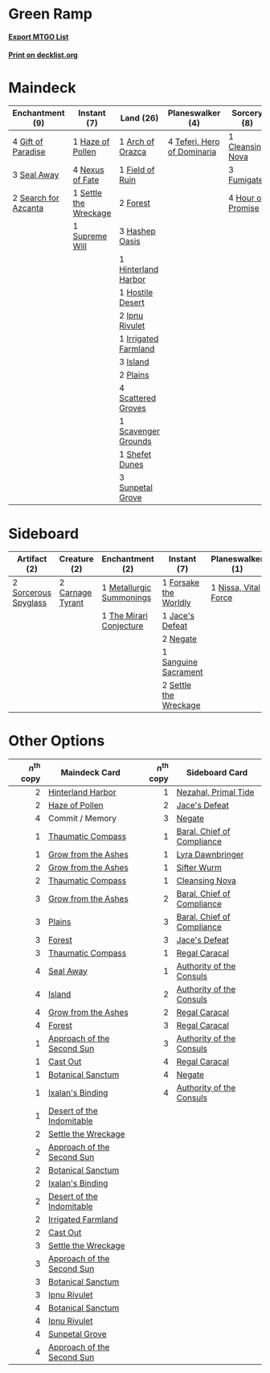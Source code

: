 # Green Ramp

#### [Export MTGO List](../collection/Green%20Ramp/Green%20Ramp.txt)
#### [Print on decklist.org](http://decklist.org/?deckmain=1%09Arch%20of%20Orazca%0A1%09Cleansing%20Nova%0A3%09Commit%20/%20Memory%0A1%09Field%20of%20Ruin%0A2%09Forest%0A3%09Fumigate%0A4%09Gift%20of%20Paradise%0A3%09Hashep%20Oasis%0A1%09Haze%20of%20Pollen%0A1%09Hinterland%20Harbor%0A1%09Hostile%20Desert%0A4%09Hour%20of%20Promise%0A2%09Ipnu%20Rivulet%0A1%09Irrigated%20Farmland%0A3%09Island%0A4%09Nexus%20of%20Fate%0A2%09Plains%0A4%09Scattered%20Groves%0A1%09Scavenger%20Grounds%0A3%09Seal%20Away%0A2%09Search%20for%20Azcanta%0A1%09Settle%20the%20Wreckage%0A1%09Shefet%20Dunes%0A3%09Spring%20/%20Mind%0A3%09Sunpetal%20Grove%0A1%09Supreme%20Will%0A4%09Teferi,%20Hero%20of%20Dominaria&deckside=2%09Carnage%20Tyrant%0A1%09Commit%20/%20Memory%0A1%09Forsake%20the%20Worldly%0A1%09Jace's%20Defeat%0A1%09Metallurgic%20Summonings%0A2%09Negate%0A1%09Nissa,%20Vital%20Force%0A1%09Sanguine%20Sacrament%0A2%09Settle%20the%20Wreckage%0A2%09Sorcerous%20Spyglass%0A1%09The%20Mirari%20Conjecture)
# Maindeck

|                                        Enchantment (9)                                        |                                          Instant (7)                                           |                                           Land (26)                                           |                                           Planeswalker (4)                                           |                                        Sorcery (8)                                         |   Unknown (6)   |
|-----------------------------------------------------------------------------------------------|------------------------------------------------------------------------------------------------|-----------------------------------------------------------------------------------------------|------------------------------------------------------------------------------------------------------|--------------------------------------------------------------------------------------------|-----------------|
|4 [Gift of Paradise](http://gatherer.wizards.com/Pages/Card/Details.aspx?multiverseid=447320)  |1 [Haze of Pollen](http://gatherer.wizards.com/Pages/Card/Details.aspx?multiverseid=426873)     |1 [Arch of Orazca](http://gatherer.wizards.com/Pages/Card/Details.aspx?multiverseid=439849)    |4 [Teferi, Hero of Dominaria](http://gatherer.wizards.com/Pages/Card/Details.aspx?multiverseid=443095)|1 [Cleansing Nova](http://gatherer.wizards.com/Pages/Card/Details.aspx?multiverseid=447145) |3 Commit / Memory|
|3 [Seal Away](http://gatherer.wizards.com/Pages/Card/Details.aspx?multiverseid=442919)         |4 [Nexus of Fate](http://gatherer.wizards.com/Pages/Card/Details.aspx?multiverseid=450253)      |1 [Field of Ruin](http://gatherer.wizards.com/Pages/Card/Details.aspx?multiverseid=435415)     |                                                                                                      |3 [Fumigate](http://gatherer.wizards.com/Pages/Card/Details.aspx?multiverseid=417588)       |3 Spring / Mind  |
|2 [Search for Azcanta](http://gatherer.wizards.com/Pages/Card/Details.aspx?multiverseid=435226)|1 [Settle the Wreckage](http://gatherer.wizards.com/Pages/Card/Details.aspx?multiverseid=435186)|2 [Forest](http://gatherer.wizards.com/Pages/Card/Details.aspx?multiverseid=439605)            |                                                                                                      |4 [Hour of Promise](http://gatherer.wizards.com/Pages/Card/Details.aspx?multiverseid=430809)|                 |
|                                                                                               |1 [Supreme Will](http://gatherer.wizards.com/Pages/Card/Details.aspx?multiverseid=430738)       |3 [Hashep Oasis](http://gatherer.wizards.com/Pages/Card/Details.aspx?multiverseid=430866)      |                                                                                                      |                                                                                            |                 |
|                                                                                               |                                                                                                |1 [Hinterland Harbor](http://gatherer.wizards.com/Pages/Card/Details.aspx?multiverseid=241988) |                                                                                                      |                                                                                            |                 |
|                                                                                               |                                                                                                |1 [Hostile Desert](http://gatherer.wizards.com/Pages/Card/Details.aspx?multiverseid=430867)    |                                                                                                      |                                                                                            |                 |
|                                                                                               |                                                                                                |2 [Ipnu Rivulet](http://gatherer.wizards.com/Pages/Card/Details.aspx?multiverseid=430869)      |                                                                                                      |                                                                                            |                 |
|                                                                                               |                                                                                                |1 [Irrigated Farmland](http://gatherer.wizards.com/Pages/Card/Details.aspx?multiverseid=426947)|                                                                                                      |                                                                                            |                 |
|                                                                                               |                                                                                                |3 [Island](http://gatherer.wizards.com/Pages/Card/Details.aspx?multiverseid=439602)            |                                                                                                      |                                                                                            |                 |
|                                                                                               |                                                                                                |2 [Plains](http://gatherer.wizards.com/Pages/Card/Details.aspx?multiverseid=439601)            |                                                                                                      |                                                                                            |                 |
|                                                                                               |                                                                                                |4 [Scattered Groves](http://gatherer.wizards.com/Pages/Card/Details.aspx?multiverseid=426949)  |                                                                                                      |                                                                                            |                 |
|                                                                                               |                                                                                                |1 [Scavenger Grounds](http://gatherer.wizards.com/Pages/Card/Details.aspx?multiverseid=430871) |                                                                                                      |                                                                                            |                 |
|                                                                                               |                                                                                                |1 [Shefet Dunes](http://gatherer.wizards.com/Pages/Card/Details.aspx?multiverseid=430872)      |                                                                                                      |                                                                                            |                 |
|                                                                                               |                                                                                                |3 [Sunpetal Grove](http://gatherer.wizards.com/Pages/Card/Details.aspx?multiverseid=420946)    |                                                                                                      |                                                                                            |                 |


# Sideboard

|                                         Artifact (2)                                          |                                       Creature (2)                                        |                                          Enchantment (2)                                          |                                          Instant (7)                                           |                                       Planeswalker (1)                                        |   Unknown (1)   |
|-----------------------------------------------------------------------------------------------|-------------------------------------------------------------------------------------------|---------------------------------------------------------------------------------------------------|------------------------------------------------------------------------------------------------|-----------------------------------------------------------------------------------------------|-----------------|
|2 [Sorcerous Spyglass](http://gatherer.wizards.com/Pages/Card/Details.aspx?multiverseid=435407)|2 [Carnage Tyrant](http://gatherer.wizards.com/Pages/Card/Details.aspx?multiverseid=435334)|1 [Metallurgic Summonings](http://gatherer.wizards.com/Pages/Card/Details.aspx?multiverseid=417629)|1 [Forsake the Worldly](http://gatherer.wizards.com/Pages/Card/Details.aspx?multiverseid=426715)|1 [Nissa, Vital Force](http://gatherer.wizards.com/Pages/Card/Details.aspx?multiverseid=417736)|1 Commit / Memory|
|                                                                                               |                                                                                           |1 [The Mirari Conjecture](http://gatherer.wizards.com/Pages/Card/Details.aspx?multiverseid=442945) |1 [Jace's Defeat](http://gatherer.wizards.com/Pages/Card/Details.aspx?multiverseid=430727)      |                                                                                               |                 |
|                                                                                               |                                                                                           |                                                                                                   |2 [Negate](http://gatherer.wizards.com/Pages/Card/Details.aspx?multiverseid=447135)             |                                                                                               |                 |
|                                                                                               |                                                                                           |                                                                                                   |1 [Sanguine Sacrament](http://gatherer.wizards.com/Pages/Card/Details.aspx?multiverseid=435185) |                                                                                               |                 |
|                                                                                               |                                                                                           |                                                                                                   |2 [Settle the Wreckage](http://gatherer.wizards.com/Pages/Card/Details.aspx?multiverseid=435186)|                                                                                               |                 |


# Other Options

|*n*<sup>th</sup> copy|                                            Maindeck Card                                            |*n*<sup>th</sup> copy|                                           Sideboard Card                                            |
|--------------------:|-----------------------------------------------------------------------------------------------------|--------------------:|-----------------------------------------------------------------------------------------------------|
|                    2|[Hinterland Harbor](http://gatherer.wizards.com/Pages/Card/Details.aspx?multiverseid=241988)         |                    1|[Nezahal, Primal Tide](http://gatherer.wizards.com/Pages/Card/Details.aspx?multiverseid=439702)      |
|                    2|[Haze of Pollen](http://gatherer.wizards.com/Pages/Card/Details.aspx?multiverseid=426873)            |                    2|[Jace's Defeat](http://gatherer.wizards.com/Pages/Card/Details.aspx?multiverseid=430727)             |
|                    4|Commit / Memory                                                                                      |                    3|[Negate](http://gatherer.wizards.com/Pages/Card/Details.aspx?multiverseid=447135)                    |
|                    1|[Thaumatic Compass](http://gatherer.wizards.com/Pages/Card/Details.aspx?multiverseid=435408)         |                    1|[Baral, Chief of Compliance](http://gatherer.wizards.com/Pages/Card/Details.aspx?multiverseid=423695)|
|                    1|[Grow from the Ashes](http://gatherer.wizards.com/Pages/Card/Details.aspx?multiverseid=443052)       |                    1|[Lyra Dawnbringer](http://gatherer.wizards.com/Pages/Card/Details.aspx?multiverseid=442914)          |
|                    2|[Grow from the Ashes](http://gatherer.wizards.com/Pages/Card/Details.aspx?multiverseid=443052)       |                    1|[Sifter Wurm](http://gatherer.wizards.com/Pages/Card/Details.aspx?multiverseid=430824)               |
|                    2|[Thaumatic Compass](http://gatherer.wizards.com/Pages/Card/Details.aspx?multiverseid=435408)         |                    1|[Cleansing Nova](http://gatherer.wizards.com/Pages/Card/Details.aspx?multiverseid=447145)            |
|                    3|[Grow from the Ashes](http://gatherer.wizards.com/Pages/Card/Details.aspx?multiverseid=443052)       |                    2|[Baral, Chief of Compliance](http://gatherer.wizards.com/Pages/Card/Details.aspx?multiverseid=423695)|
|                    3|[Plains](http://gatherer.wizards.com/Pages/Card/Details.aspx?multiverseid=439601)                    |                    3|[Baral, Chief of Compliance](http://gatherer.wizards.com/Pages/Card/Details.aspx?multiverseid=423695)|
|                    3|[Forest](http://gatherer.wizards.com/Pages/Card/Details.aspx?multiverseid=439605)                    |                    3|[Jace's Defeat](http://gatherer.wizards.com/Pages/Card/Details.aspx?multiverseid=430727)             |
|                    3|[Thaumatic Compass](http://gatherer.wizards.com/Pages/Card/Details.aspx?multiverseid=435408)         |                    1|[Regal Caracal](http://gatherer.wizards.com/Pages/Card/Details.aspx?multiverseid=426726)             |
|                    4|[Seal Away](http://gatherer.wizards.com/Pages/Card/Details.aspx?multiverseid=442919)                 |                    1|[Authority of the Consuls](http://gatherer.wizards.com/Pages/Card/Details.aspx?multiverseid=417578)  |
|                    4|[Island](http://gatherer.wizards.com/Pages/Card/Details.aspx?multiverseid=439602)                    |                    2|[Authority of the Consuls](http://gatherer.wizards.com/Pages/Card/Details.aspx?multiverseid=417578)  |
|                    4|[Grow from the Ashes](http://gatherer.wizards.com/Pages/Card/Details.aspx?multiverseid=443052)       |                    2|[Regal Caracal](http://gatherer.wizards.com/Pages/Card/Details.aspx?multiverseid=426726)             |
|                    4|[Forest](http://gatherer.wizards.com/Pages/Card/Details.aspx?multiverseid=439605)                    |                    3|[Regal Caracal](http://gatherer.wizards.com/Pages/Card/Details.aspx?multiverseid=426726)             |
|                    1|[Approach of the Second Sun](http://gatherer.wizards.com/Pages/Card/Details.aspx?multiverseid=426706)|                    3|[Authority of the Consuls](http://gatherer.wizards.com/Pages/Card/Details.aspx?multiverseid=417578)  |
|                    1|[Cast Out](http://gatherer.wizards.com/Pages/Card/Details.aspx?multiverseid=426710)                  |                    4|[Regal Caracal](http://gatherer.wizards.com/Pages/Card/Details.aspx?multiverseid=426726)             |
|                    1|[Botanical Sanctum](http://gatherer.wizards.com/Pages/Card/Details.aspx?multiverseid=417817)         |                    4|[Negate](http://gatherer.wizards.com/Pages/Card/Details.aspx?multiverseid=447135)                    |
|                    1|[Ixalan's Binding](http://gatherer.wizards.com/Pages/Card/Details.aspx?multiverseid=435168)          |                    4|[Authority of the Consuls](http://gatherer.wizards.com/Pages/Card/Details.aspx?multiverseid=417578)  |
|                    1|[Desert of the Indomitable](http://gatherer.wizards.com/Pages/Card/Details.aspx?multiverseid=430861) |                     |                                                                                                     |
|                    2|[Settle the Wreckage](http://gatherer.wizards.com/Pages/Card/Details.aspx?multiverseid=435186)       |                     |                                                                                                     |
|                    2|[Approach of the Second Sun](http://gatherer.wizards.com/Pages/Card/Details.aspx?multiverseid=426706)|                     |                                                                                                     |
|                    2|[Botanical Sanctum](http://gatherer.wizards.com/Pages/Card/Details.aspx?multiverseid=417817)         |                     |                                                                                                     |
|                    2|[Ixalan's Binding](http://gatherer.wizards.com/Pages/Card/Details.aspx?multiverseid=435168)          |                     |                                                                                                     |
|                    2|[Desert of the Indomitable](http://gatherer.wizards.com/Pages/Card/Details.aspx?multiverseid=430861) |                     |                                                                                                     |
|                    2|[Irrigated Farmland](http://gatherer.wizards.com/Pages/Card/Details.aspx?multiverseid=426947)        |                     |                                                                                                     |
|                    2|[Cast Out](http://gatherer.wizards.com/Pages/Card/Details.aspx?multiverseid=426710)                  |                     |                                                                                                     |
|                    3|[Settle the Wreckage](http://gatherer.wizards.com/Pages/Card/Details.aspx?multiverseid=435186)       |                     |                                                                                                     |
|                    3|[Approach of the Second Sun](http://gatherer.wizards.com/Pages/Card/Details.aspx?multiverseid=426706)|                     |                                                                                                     |
|                    3|[Botanical Sanctum](http://gatherer.wizards.com/Pages/Card/Details.aspx?multiverseid=417817)         |                     |                                                                                                     |
|                    3|[Ipnu Rivulet](http://gatherer.wizards.com/Pages/Card/Details.aspx?multiverseid=430869)              |                     |                                                                                                     |
|                    4|[Botanical Sanctum](http://gatherer.wizards.com/Pages/Card/Details.aspx?multiverseid=417817)         |                     |                                                                                                     |
|                    4|[Ipnu Rivulet](http://gatherer.wizards.com/Pages/Card/Details.aspx?multiverseid=430869)              |                     |                                                                                                     |
|                    4|[Sunpetal Grove](http://gatherer.wizards.com/Pages/Card/Details.aspx?multiverseid=420946)            |                     |                                                                                                     |
|                    4|[Approach of the Second Sun](http://gatherer.wizards.com/Pages/Card/Details.aspx?multiverseid=426706)|                     |                                                                                                     |

